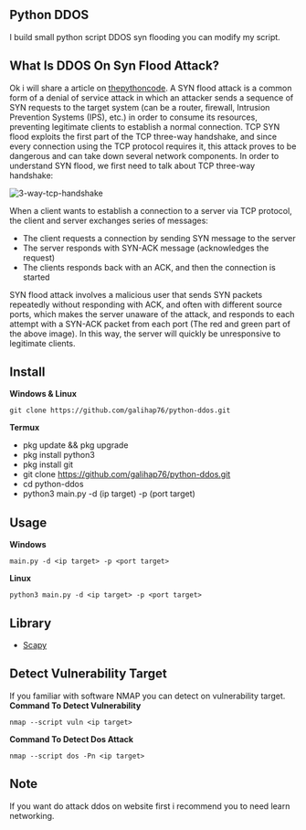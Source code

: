 ## Python DDOS
I build small python script DDOS syn flooding you can modify my script.

## What Is DDOS On Syn Flood Attack?
Ok i will share a article on <a href="https://www.thepythoncode.com/article/syn-flooding-attack-using-scapy-in-python">thepythoncode</a>. A SYN flood attack is a common form of a denial of service attack in which an attacker sends a sequence of SYN requests to the target system (can be a router, firewall, Intrusion Prevention Systems (IPS), etc.) in order to consume its resources, preventing legitimate clients to establish a normal connection.
TCP SYN flood exploits the first part of the TCP three-way handshake, and since every connection using the TCP protocol requires it, this attack proves to be dangerous and can take down several network components.
In order to understand SYN flood, we first need to talk about TCP three-way handshake:

![3-way-tcp-handshake](https://user-images.githubusercontent.com/83481679/159235337-388bc0b2-a077-4f06-a1cb-7f5ae479232f.png)

When a client wants to establish a connection to a server via TCP protocol, the client and server exchanges series of messages:
- The client requests a connection by sending SYN message to the server
- The server responds with SYN-ACK message (acknowledges the request)
- The clients responds back with an ACK, and then the connection is started

SYN flood attack involves a malicious user that sends SYN packets repeatedly without responding with ACK, and often with different source ports, which makes the server unaware of the attack, and responds to each attempt with a SYN-ACK packet from each port (The red and green part of the above image). In this way, the server will quickly be unresponsive to legitimate clients.

## Install 
**Windows & Linux**
```
git clone https://github.com/galihap76/python-ddos.git
```

**Termux**
- pkg update && pkg upgrade
- pkg install python3 
- pkg install git
- git clone https://github.com/galihap76/python-ddos.git
- cd python-ddos
- python3 main.py -d (ip target) -p (port target)

## Usage
**Windows**
```
main.py -d <ip target> -p <port target>
```
**Linux**
```
python3 main.py -d <ip target> -p <port target>
```

## Library
- <a href="https://pypi.org/project/scapy/">Scapy</a>

## Detect Vulnerability Target
If you familiar with software NMAP you can detect on vulnerability target.
**Command To Detect Vulnerability**
```
nmap --script vuln <ip target>
```
**Command To Detect Dos Attack**
```
nmap --script dos -Pn <ip target>
```

## Note
If you want do attack ddos on website first i recommend you to need learn networking.
